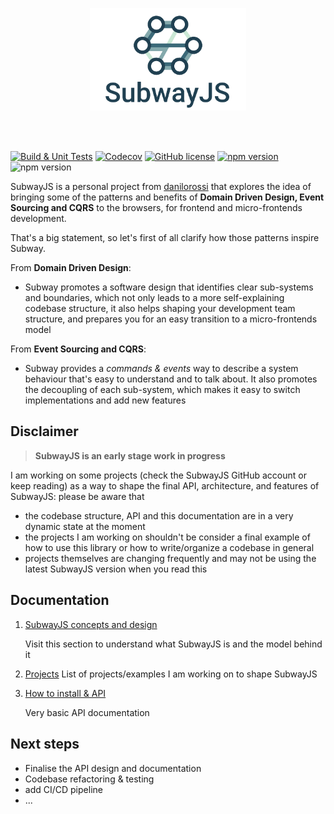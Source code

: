 <p align="center">
  <img width="250" src="docs/subway-js-logo.png">
</p>
<br>
<br>

[![Build & Unit Tests](https://github.com/subway-js/subway/workflows/Build%20&%20Unit%20Tests/badge.svg?branch=master)](https://github.com/subway-js/subway/actions?query=workflow%3A%22Build+%26+Unit+Tests%22) [![Codecov](https://codecov.io/gh/subway-js/subway/branch/master/graph/badge.svg)](https://codecov.io/gh/subway-js/subway) [![GitHub license](https://img.shields.io/badge/license-MIT-blue.svg)](https://github.com/subway-js/subway/blob/master/LICENSE) [![npm version](https://badge.fury.io/js/%40subway-js%2Fsubway.svg)](https://badge.fury.io/js/%40subway-js%2Fsubway) ![npm version](https://img.shields.io/badge/stability-alpha-green) 


SubwayJS is a personal project from [danilorossi](https://github.com/danilorossi) that explores the idea of bringing some of the patterns and benefits of **Domain Driven Design, Event Sourcing and CQRS** to the browsers, for frontend and micro-frontends development.

That's a big statement, so let's first of all clarify how those patterns inspire Subway.

From **Domain Driven Design**:
- Subway promotes a software design that identifies clear sub-systems and boundaries, which not only leads to a more self-explaining codebase structure, it also helps shaping your development team structure, and prepares you for an easy transition to a micro-frontends model

From **Event Sourcing and CQRS**:
- Subway provides a *commands & events* way to describe a system behaviour that's easy to understand and to talk about. It also promotes the decoupling of each sub-system, which makes it easy to switch implementations and add new features


## Disclaimer

> **SubwayJS is an early stage work in progress** 

I am working on some projects (check the SubwayJS GitHub account or keep reading) as a way to shape the final API, architecture, and features of SubwayJS: please be aware that

- the codebase structure, API and this documentation are in a very dynamic state at the moment
- the projects I am working on shouldn't be consider a final example of how to use this library or how to write/organize a codebase in general
- projects themselves are changing frequently and may not be using the latest SubwayJS version when you read this

## Documentation

1. [SubwayJS concepts and design](./docs/concepts.md)
  
    Visit this section to understand what SubwayJS is and the model behind it

2. [Projects](./docs/projects.md)
    List of projects/examples I am working on to shape SubwayJS

3. [How to install & API](./docs/usage.md)

    Very basic API documentation


## Next steps

- Finalise the API design and documentation
- Codebase refactoring & testing
- add CI/CD pipeline
- ...

